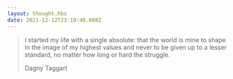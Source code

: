 ```yaml
---
layout: thought.hbs
date: 2021-12-12T23:19:40.608Z
---
```

> I started my life with a single absolute: that the world is mine to shape in the image of my highest values and never to be given up to a lesser standard, no matter how long or hard the struggle.
>
> Dagny Taggart